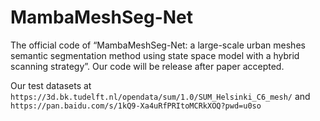 # MambaMeshSeg-Net
The official code of “MambaMeshSeg-Net: a large-scale urban meshes semantic segmentation method using state space model with a hybrid scanning strategy”. Our code will be release after paper accepted.

Our test datasets at ```https://3d.bk.tudelft.nl/opendata/sum/1.0/SUM_Helsinki_C6_mesh/``` and ```https://pan.baidu.com/s/1kQ9-Xa4uRfPRItoMCRkXOQ?pwd=u0so```
